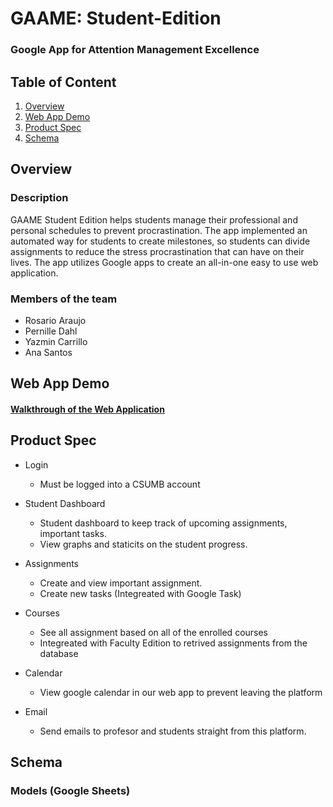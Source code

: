 # GAAME: Student-Edition
### Google App for Attention Management Excellence 

## Table of Content
1. [Overview](#Overview)
2. [Web App Demo](#Web-App-Demo)
3. [Product Spec](#Product-Spec)
4. [Schema](#Schema)

## Overview
### Description
GAAME Student Edition helps students manage their professional and personal schedules to prevent procrastination. The app implemented an automated way for students to create milestones, so students can divide assignments to reduce the stress procrastination that can have on their lives. The app utilizes Google apps to create an all-in-one easy to use web application.

### Members of the team
- Rosario Araujo
- Pernille Dahl
- Yazmin Carrillo
- Ana Santos 

## Web App Demo
#### <a href="https://www.youtube.com/watch?v=4Xoq40Dio5o&feature=youtu.be"> Walkthrough of the Web Application  </a>

## Product Spec
* Login 
  - Must be logged into a CSUMB account 

* Student Dashboard 
  - Student dashboard to keep track of upcoming assignments, important tasks.
  - View graphs and staticits on the student progress. 

* Assignments 
  - Create and view important assignment. 
  - Create new tasks (Integreated with Google Task) 

* Courses 
  - See all assignment based on all of the enrolled courses
  - Integreated with Faculty Edition to retrived assignments from the database 

* Calendar 
  - View google calendar in our web app to prevent leaving the platform 

* Email 
  - Send emails to profesor and students straight from this platform. 

## Schema 
### Models (Google Sheets) 


